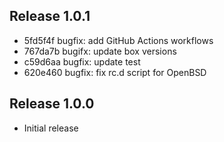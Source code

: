 ## Release 1.0.1

* 5fd5f4f bugfix: add GitHub Actions workflows
* 767da7b bugifx: update box versions
* c59d6aa bugfix: update test
* 620e460 bugfix: fix rc.d script for OpenBSD

## Release 1.0.0

* Initial release
